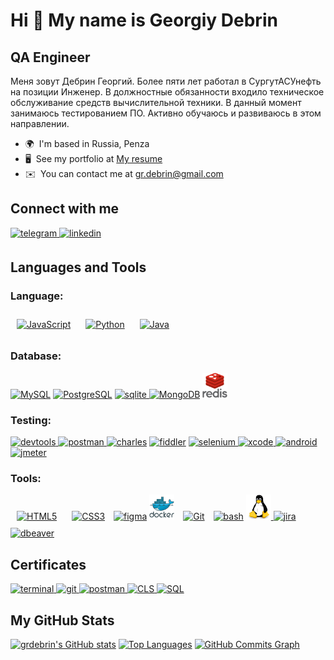 # Hi 👋 My name is Georgiy Debrin

## QA Engineer

Меня зовут Дебрин Георгий. Более пяти лет работал в СургутАСУнефть на позиции Инженер. В должностные обязанности входило техническое обслуживание средств вычислительной техники. В данный момент занимаюсь тестированием ПО. Активно обучаюсь и развиваюсь в этом направлении.

* 🌍  I'm based in Russia, Penza 
* 🖥️  See my portfolio at [My resume](http://grdebrin.netlify.app) 
* ✉️  You can contact me at [gr.debrin@gmail.com](mailto:gr.debrin@gmail.com)

## Connect with me  
<a href="https://t.me/gr_debrin" target="_blank">
<img src=https://img.shields.io/badge/Telegram-2CA5E0?style=for-the-badge&logo=telegram&logoColor=white alt=telegram style="margin-bottom: 5px;" />
</a> 
<a href="https://linkedin.com/in/georgiy-debrin" target="_blank">
<img src=https://img.shields.io/badge/linkedin-%231E77B5.svg?&style=for-the-badge&logo=linkedin&logoColor=white alt=linkedin style="margin-bottom: 5px;" />
</a> 

## Languages and Tools

###  Language: 
<a href="https://www.javascript.com/" target="_blank"><img style="margin: 10px" src="https://profilinator.rishav.dev/skills-assets/javascript-original.svg" alt="JavaScript" height="40" /></a>
<a href="https://www.python.org/" target="_blank"><img style="margin: 10px" src="https://profilinator.rishav.dev/skills-assets/python-original.svg" alt="Python" height="40" /></a> 
<a href="https://www.java.com/" target="_blank"><img style="margin: 10px" src="https://profilinator.rishav.dev/skills-assets/java-original-wordmark.svg" alt="Java" height="40" /></a>

### Database:
<a href="https://www.mysql.com/" target="_blank" rel="noreferrer"><img src="https://raw.githubusercontent.com/danielcranney/readme-generator/main/public/icons/skills/mysql-colored.svg" width="36" height="36" alt="MySQL" /></a> 
<a href="https://www.postgresql.org/" target="_blank" rel="noreferrer"><img src="https://raw.githubusercontent.com/danielcranney/readme-generator/main/public/icons/skills/postgresql-colored.svg" width="36" height="36" alt="PostgreSQL" /></a> 
<a href="https://www.sqlite.org/" target="_blank" rel="noreferrer"> <img src="https://www.vectorlogo.zone/logos/sqlite/sqlite-icon.svg" alt="sqlite" width="40" height="40"/> </a>
<a href="https://www.mongodb.com/" target="_blank" rel="noreferrer"><img src="https://raw.githubusercontent.com/danielcranney/readme-generator/main/public/icons/skills/mongodb-colored.svg" width="36" height="36" alt="MongoDB" /></a>
<a href="https://redis.io" target="_blank" rel="noreferrer"> <img src="https://raw.githubusercontent.com/devicons/devicon/master/icons/redis/redis-original-wordmark.svg" alt="redis" width="40" height="40"/> </a>

### Testing:
<a href="https://developer.chrome.com/docs/devtools/" target="_blank" rel="noreferrer"> <img src="https://static-00.iconduck.com/assets.00/chrome-devtools-icon-512x512-8iaxdppx.png" alt="devtools" width="40" height="40"/> </a>
<a href="https://postman.com" target="_blank" rel="noreferrer"> <img src="https://www.vectorlogo.zone/logos/getpostman/getpostman-icon.svg" alt="postman" width="40" height="40"/> </a>
<a href="https://www.charlesproxy.com" target="_blank" rel="noreferrer"> <img src="https://davidwalsh.name/demo/charlesproxyicon.svg" alt="charles" width="40" height="40"/></a>
<a href="https://www.telerik.com/download/fiddler-everywhere" target="_blank" rel="noreferrer"> <img src="https://www.fileeagle.com/data/2021/06/Fiddler-Everywhere.png" alt="fiddler" width="40" height="40"/></a> 
<a href="https://www.selenium.dev" target="_blank" rel="noreferrer"> <img src="https://raw.githubusercontent.com/detain/svg-logos/780f25886640cef088af994181646db2f6b1a3f8/svg/selenium-logo.svg" alt="selenium" width="40" height="40"/> </a>
<a href="https://developer.apple.com/xcode/" target="_blank" rel="noreferrer"> <img src="https://static.wikia.nocookie.net/logopedia/images/d/da/Icon_512x512_Normal%402xxcode.png/revision/latest/scale-to-width-down/250?cb=20200917151913" alt="xcode" width="40" height="40"/> </a>
<a href="https://developer.android.com/studio" target="_blank" rel="noreferrer"> <img src="https://upload.wikimedia.org/wikipedia/commons/thumb/9/95/Android_Studio_Icon_3.6.svg/1900px-Android_Studio_Icon_3.6.svg.png" alt="android" width="40" height="40"/> </a>
<a href="https://jmeter.apache.org" target="_blank" rel="noreferrer"> <img src="https://techstack.boltcode.io/wp-content/uploads/2022/12/8k044akj7cl7kfdh-JmeterPlugins_140px@2x.png" alt="jmeter" width="40" height="40"/> </a>

### Tools:
<a href="https://en.wikipedia.org/wiki/HTML5" target="_blank"><img style="margin: 10px" src="https://profilinator.rishav.dev/skills-assets/html5-original-wordmark.svg" alt="HTML5" height="50" /></a> <a href="https://en.wikipedia.org/wiki/CSS" target="_blank"><img style="margin: 10px" src="https://profilinator.rishav.dev/skills-assets/css3-original-wordmark.svg" alt="CSS3" height="50" /></a> <a href="https://www.figma.com/" target="_blank" rel="noreferrer"> <img src="https://www.vectorlogo.zone/logos/figma/figma-icon.svg" alt="figma" width="40" height="40"/></a> <a href="https://www.docker.com/" target="_blank" rel="noreferrer"> <img src="https://raw.githubusercontent.com/devicons/devicon/master/icons/docker/docker-original-wordmark.svg" alt="docker" width="40" height="40"/></a> <a href="https://github.com/" target="_blank"><img style="margin: 10px" src="https://profilinator.rishav.dev/skills-assets/git-scm-icon.svg" alt="Git" height="40" /></a> <a href="https://www.gnu.org/software/bash/" target="_blank" rel="noreferrer"> <img src="https://upload.wikimedia.org/wikipedia/commons/thumb/4/4b/Bash_Logo_Colored.svg/2048px-Bash_Logo_Colored.svg.png" alt="bash" width="40" height="40"/></a> <a href="https://www.linux.org/" target="_blank" rel="noreferrer"> <img src="https://raw.githubusercontent.com/devicons/devicon/master/icons/linux/linux-original.svg" alt="linux" width="40" height="40"/> </a> <a href="https://www.atlassian.com/ru/software/jira" target="_blank" rel="noreferrer"> <img src="https://cdn.worldvectorlogo.com/logos/jira-3.svg" alt="jira" width="40" height="40"/> </a> <a href="https://dbeaver.io" target="_blank" rel="noreferrer"> <img src="https://dbeaver.com/img/dbeaver-head.png" alt="dbeaver" width="40" height="40"/> </a>

## Certificates
<a href="https://drive.google.com/file/d/1_bKzxSW3ONxC8jlu1oOxJuio9c2B7dsS/view?usp=sharing" target="_blank">
<img src="https://i121.fastpic.org/big/2023/0520/68/9e8c42bd519c442d19eb91f8d9512368.png" alt="terminal" style="width:275px; height:170px" />
</a> 
<a href="https://drive.google.com/file/d/1AZdr9421RXPhBUiJzeloF84_bqyy-242/view?usp=sharing" target="_blank">
<img src="https://i121.fastpic.org/big/2023/0520/ac/527b23c35ad4aeb39297daa31c11a1ac.png" alt="git" style="width:275px; height:170px" />
</a> 
<a href="https://drive.google.com/file/d/1dLlBLvWs6gTHIYeFSgOJ3p5LFMOnS2kS/view?usp=sharing" target="_blank">
<img src="https://i121.fastpic.org/big/2023/0520/8d/1f6ad2b9bfbbe849c34b85ac5cbdf18d.png" alt="postman" style="width:275px; height:170px" />
</a> 
<a href="https://drive.google.com/file/d/19uvUwg62NVlcK0U8ivr8OwL9WWWq_e_l/view?usp=sharing" target="_blank">
<img src="https://i121.fastpic.org/big/2023/0520/3a/fe7f1d58f4d0280cc4603c1f3f34da3a.png" alt="CLS" style="width:275px; height:170px" />
</a> 
<a href="https://drive.google.com/file/d/1YazlhMAgJBrzC3I1nQ-5GeipZvz5BCQC/view?usp=sharing" target="_blank">
<img src="https://i121.fastpic.org/big/2023/0521/1b/cf8c69e7fae32d6c6862b6af43ee7d1b.png" alt="SQL" style="width:275px; height:170px" />
</a>

## My GitHub Stats
<a href="http://www.github.com/grdebrin"><img src="https://github-readme-stats.vercel.app/api?username=grdebrin&show_icons=true&hide=&count_private=true&title_color=0891b2&text_color=ffffff&icon_color=0891b2&bg_color=1c1917&hide_border=true&show_icons=true" alt="grdebrin's GitHub stats" /></a>
<a href="https://github.com/grdebrin" align="right"><img src="https://github-readme-stats.vercel.app/api/top-langs/?username=grdebrin&langs_count=10&title_color=0891b2&text_color=ffffff&icon_color=0891b2&bg_color=1c1917&hide_border=true&locale=en&custom_title=Top%20%Languages" alt="Top Languages" /></a>
<a href="http://www.github.com/grdebrin"><img src="https://github-readme-activity-graph.cyclic.app/graph?username=grdebrin&bg_color=1c1917&color=ffffff&line=0891b2&point=ffffff&area_color=1c1917&area=true&hide_border=true&custom_title=GitHub%20Commits%20Graph" alt="GitHub Commits Graph" /></a>
